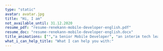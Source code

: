 ```yaml
---
type: "static"
avatar: avatar.jpg
title: "Hi, I am"
not_available_until: 31.12.2020
resume_pdf: "resume-renekann-mobile-developer-english.pdf"
resume_doc: "resume-renekann-mobile-developer-english.docx"
title_animations: ["","a Senior Mobile Developer", "an interim tech lead", "an interim CTO", "René Kann"]
what_i_can_help_title: "What I can help you with:"
---
```

